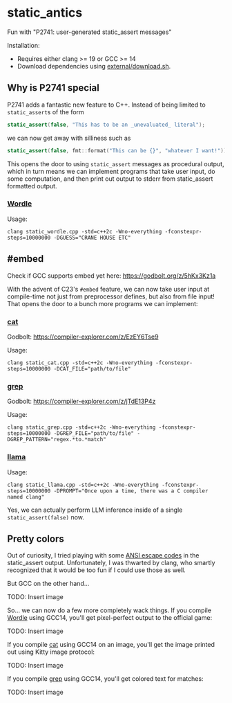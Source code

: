 # static_antics

Fun with "P2741: user-generated static_assert messages"

Installation:

- Requires either clang >= 19 or GCC >= 14
- Download dependencies using [external/download.sh](external/download.sh).

## Why is P2741 special

P2741 adds a fantastic new feature to C++. Instead of being limited to `static_assert`s of the form

```c++
static_assert(false, "This has to be an _unevaluated_ literal");
```

we can now get away with silliness such as

```c++
static_assert(false, fmt::format("This can be {}", "whatever I want!"));
```

This opens the door to using `static_assert` messages as procedural output, which in turn means we can implement programs that take user input, do some computation, and then print out output to stderr from static_assert formatted output.

### [Wordle](antics/static_wordle.cpp)

Usage:
```
clang static_wordle.cpp -std=c++2c -Wno-everything -fconstexpr-steps=10000000 -DGUESS="CRANE HOUSE ETC"
```

## #embed

Check if GCC supports embed yet here: https://godbolt.org/z/5hKx3Kz1a

With the advent of C23's `#embed` feature, we can now take user input at compile-time not just from preprocessor defines, but also from file input! That opens the door to a bunch more programs we can implement:

### [cat](antics/static_cat.cpp)

Godbolt: https://compiler-explorer.com/z/EzEY6Tse9

Usage:
```
clang static_cat.cpp -std=c++2c -Wno-everything -fconstexpr-steps=10000000 -DCAT_FILE="path/to/file"
```

### [grep](antics/static_grep.cpp)

Godbolt: https://compiler-explorer.com/z/jTdE13P4z

Usage:
```
clang static_grep.cpp -std=c++2c -Wno-everything -fconstexpr-steps=10000000 -DGREP_FILE="path/to/file" -DGREP_PATTERN="regex.*to.*match"
```

### [llama](antics/static_llama.cpp)

Usage:
```
clang static_llama.cpp -std=c++2c -Wno-everything -fconstexpr-steps=10000000 -DPROMPT="Once upon a time, there was a C compiler named clang"
```

Yes, we can actually perform LLM inference inside of a single `static_assert(false)` now.

## Pretty colors

Out of curiosity, I tried playing with some [ANSI escape codes](https://gist.github.com/fnky/458719343aabd01cfb17a3a4f7296797) in the static_assert output. Unfortunately, I was thwarted by clang, who smartly recognized that it would be too fun if I could use those as well.

But GCC on the other hand...

TODO: Insert image

So... we can now do a few more completely wack things. If you compile [Wordle](antics/static_wordle.cpp) using GCC14, you'll get pixel-perfect output to the official game:

TODO: Insert image

If you compile [cat](antics/static_cat.cpp) using GCC14 on an image, you'll get the image printed out using Kitty image protocol:

TODO: Insert image

If you compile [grep](antics/static_grep.cpp) using GCC14, you'll get colored text for matches:

TODO: Insert image
